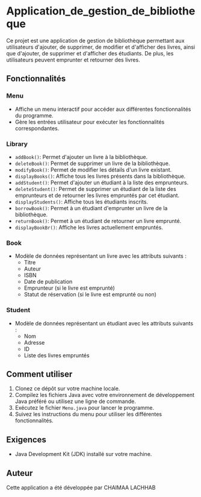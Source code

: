 # Application_de_gestion_de_bibliotheque

Ce projet est une application de gestion de bibliothèque permettant aux utilisateurs d'ajouter, de supprimer, de modifier et d'afficher des livres, ainsi que d'ajouter, de supprimer et d'afficher des étudiants. De plus, les utilisateurs peuvent emprunter et retourner des livres.

## Fonctionnalités

### Menu

- Affiche un menu interactif pour accéder aux différentes fonctionnalités du programme.
- Gère les entrées utilisateur pour exécuter les fonctionnalités correspondantes.

### Library

- `addBook()`: Permet d'ajouter un livre à la bibliothèque.
- `deleteBook()`: Permet de supprimer un livre de la bibliothèque.
- `modifyBook()`: Permet de modifier les détails d'un livre existant.
- `displayBooks()`: Affiche tous les livres présents dans la bibliothèque.
- `addStudent()`: Permet d'ajouter un étudiant à la liste des emprunteurs.
- `deleteStudent()`: Permet de supprimer un étudiant de la liste des emprunteurs et de retourner les livres empruntés par cet étudiant.
- `displayStudents()`: Affiche tous les étudiants inscrits.
- `borrowBook()`: Permet à un étudiant d'emprunter un livre de la bibliothèque.
- `returnBook()`: Permet à un étudiant de retourner un livre emprunté.
- `displayBookBr()`: Affiche les livres actuellement empruntés.

### Book

- Modèle de données représentant un livre avec les attributs suivants :
  - Titre
  - Auteur
  - ISBN
  - Date de publication
  - Emprunteur (si le livre est emprunté)
  - Statut de réservation (si le livre est emprunté ou non)

### Student

- Modèle de données représentant un étudiant avec les attributs suivants :
  - Nom
  - Adresse
  - ID
  - Liste des livres empruntés

## Comment utiliser

1. Clonez ce dépôt sur votre machine locale.
2. Compilez les fichiers Java avec votre environnement de développement Java préféré ou utilisez une ligne de commande.
3. Exécutez le fichier `Menu.java` pour lancer le programme.
4. Suivez les instructions du menu pour utiliser les différentes fonctionnalités.

## Exigences

- Java Development Kit (JDK) installé sur votre machine.

## Auteur

Cette application a été développée par CHAIMAA LACHHAB

